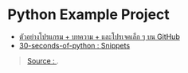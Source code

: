 Python Example Project 
===

- [ตัวอย่างโปรแกรม + บทความ + และโปรเจคเล็ก ๆ บน GitHub](https://github.com/randerson112358/Python)
- [30-seconds-of-python : Snippets](https://github.com/30-seconds/30-seconds-of-python/tree/master/snippets)


> [Source : ](https://).
<!--stackedit_data:
eyJoaXN0b3J5IjpbNDMyMDg5NDgyXX0=
-->